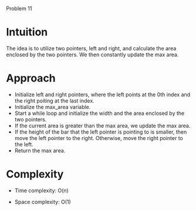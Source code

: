 Problem 11

# Intuition
The idea is to utilize two pointers, left and right, and calculate the area enclosed by the two pointers. We then constantly update the max area.

# Approach
- Initialize left and right pointers, where the left points at the 0th index and the right poiting at the last index.
- Initialize the max_area variable.
- Start a while loop and initialize the width and the area enclosed by the two pointers.
- If the current area is greater than the max area, we update the max area.
- If the height of the bar that the left pointer is pointing to is smaller, then move the left pointer to the right. Otherwise, move the right pointer to the left.
- Return the max area.

# Complexity
- Time complexity: O(n)

- Space complexity: O(1)
